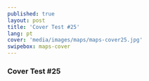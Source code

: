 ```yaml
---
published: true
layout: post
title: 'Cover Test #25'
lang: pt
cover: 'media/images/maps/maps-cover25.jpg'
swipebox: maps-cover
---
```

### Cover Test #25

